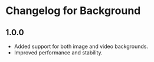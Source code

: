 # Changelog for Background
## 1.0.0

- Added support for both image and video backgrounds.
- Improved performance and stability.
